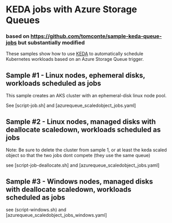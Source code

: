 # KEDA jobs with Azure Storage Queues
### based on https://github.com/tomconte/sample-keda-queue-jobs but substantially modified

These samples show how to use [KEDA](https://github.com/kedacore/keda) to automatically schedule Kubernetes workloads based on an Azure Storage Queue trigger.

## Sample #1 - Linux nodes, ephemeral disks, workloads scheduled as  jobs
This sample creates an AKS cluster with an ephemeral-disk linux node pool.

See [script-job.sh] and [azurequeue_scaledobject_jobs.yaml]

## Sample #2 - Linux nodes, managed disks with deallocate scaledown, workloads scheduled as jobs

Note:  Be sure to delete the cluster from sample 1, or at least the keda scaled object so that the two jobs dont compete (they use the same queue)

see [script-job-deallocate.sh]  and [azurequeue_scaledobject_jobs.yaml]



## Sample #3 - Windows nodes, managed disks with deallocate scaledown, workloads scheduled as jobs

see (script-windows.sh)  and [azurequeue_scaledobject_jobs_windows.yaml]


